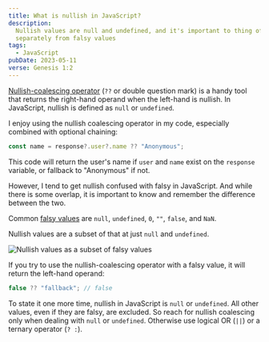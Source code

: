 ```yaml
---
title: What is nullish in JavaScript?
description:
  Nullish values are null and undefined, and it's important to thing of them
  separately from falsy values
tags:
  - JavaScript
pubDate: 2023-05-11
verse: Genesis 1:2
---
```


[Nullish-coalescing operator](https://developer.mozilla.org/en-US/docs/Web/JavaScript/Reference/Operators/Nullish_coalescing)
(`??` or double question mark) is a handy tool that returns the right-hand
operand when the left-hand is nullish. In JavaScript, nullish is defined as
`null` or `undefined`.

I enjoy using the nullish coalescing operator in my code, especially combined
with optional chaining:

```js
const name = response?.user?.name ?? "Anonymous";
```

This code will return the user's name if `user` and `name` exist on the
`response` variable, or fallback to "Anonymous" if not.

However, I tend to get nullish confused with falsy in JavaScript. And while
there is some overlap, it is important to know and remember the difference
between the two.

Common [falsy values](https://developer.mozilla.org/en-US/docs/Glossary/Falsy)
are `null`, `undefined`, `0`, `""`, `false`, and `NaN`.

Nullish values are a subset of that at just `null` and `undefined`.

![Nullish values as a subset of falsy values](/img/falsy-nullish-js.png)

If you try to use the nullish-coalescing operator with a falsy value, it will
return the left-hand operand:

```js
false ?? "fallback"; // false
```

To state it one more time, nullish in JavaScript is `null` or `undefined`. All
other values, even if they are falsy, are excluded. So reach for nullish
coalescing only when dealing with `null` or `undefined`. Otherwise use logical
OR (`||`) or a ternary operator (`? :`).
